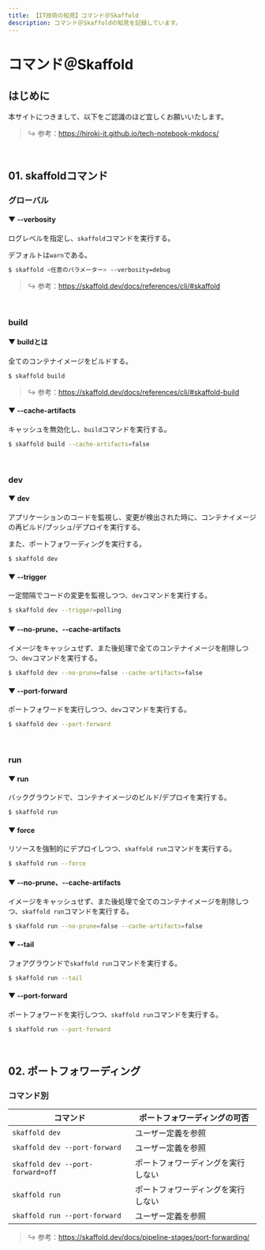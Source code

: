 ```yaml
---
title: 【IT技術の知見】コマンド＠Skaffold
description: コマンド＠Skaffoldの知見を記録しています。
---
```


# コマンド＠Skaffold

## はじめに

本サイトにつきまして、以下をご認識のほど宜しくお願いいたします。



> ↪️ 参考：https://hiroki-it.github.io/tech-notebook-mkdocs/

<br>

## 01. skaffoldコマンド

### グローバル

#### ▼ --verbosity

ログレベルを指定し、```skaffold```コマンドを実行する。

デフォルトは```warn```である。




```bash
$ skaffold <任意のパラメーター> --verbosity=debug
```

> ↪️ 参考：https://skaffold.dev/docs/references/cli/#skaffold


<br>

### build

#### ▼ buildとは

全てのコンテナイメージをビルドする。


```bash
$ skaffold build
```

> ↪️ 参考：https://skaffold.dev/docs/references/cli/#skaffold-build

#### ▼ --cache-artifacts

キャッシュを無効化し、```build```コマンドを実行する。



```bash
$ skaffold build --cache-artifacts=false
```

<br>

### dev

#### ▼ dev

アプリケーションのコードを監視し、変更が検出された時に、コンテナイメージの再ビルド/プッシュ/デプロイを実行する。

また、ポートフォワーディングを実行する。



```bash
$ skaffold dev
```

#### ▼ --trigger

一定間隔でコードの変更を監視しつつ、```dev```コマンドを実行する。



```bash
$ skaffold dev --trigger=polling
```

#### ▼ --no-prune、--cache-artifacts

イメージをキャッシュせず、また後処理で全てのコンテナイメージを削除しつつ、```dev```コマンドを実行する。



```bash
$ skaffold dev --no-prune=false --cache-artifacts=false
```

#### ▼ --port-forward

ポートフォワードを実行しつつ、```dev```コマンドを実行する。



```bash
$ skaffold dev --port-forward
```

<br>

### run

#### ▼ run

バックグラウンドで、コンテナイメージのビルド/デプロイを実行する。



```bash
$ skaffold run
```

#### ▼ force

リソースを強制的にデプロイしつつ、```skaffold run```コマンドを実行する。



```bash
$ skaffold run --force
```

#### ▼ --no-prune、--cache-artifacts

イメージをキャッシュせず、また後処理で全てのコンテナイメージを削除しつつ、```skaffold run```コマンドを実行する。



```bash
$ skaffold run --no-prune=false --cache-artifacts=false
```

#### ▼ --tail

フォアグラウンドで```skaffold run```コマンドを実行する。



```bash
$ skaffold run --tail
```

#### ▼ --port-forward

ポートフォワードを実行しつつ、```skaffold run```コマンドを実行する。



```bash
$ skaffold run --port-forward
```

<br>

## 02. ポートフォワーディング

### コマンド別


| コマンド                                  | ポートフォワーディングの可否    |
|---------------------------------------|-------------------|
| ```skaffold dev```                    | ユーザー定義を参照       |
| ```skaffold dev --port-forward```     | ユーザー定義を参照       |
| ```skaffold dev --port-forward=off``` | ポートフォワーディングを実行しない |
| ```skaffold run```                    | ポートフォワーディングを実行しない |
| ```skaffold run --port-forward```     | ユーザー定義を参照       |

> ↪️ 参考：https://skaffold.dev/docs/pipeline-stages/port-forwarding/


<br>
